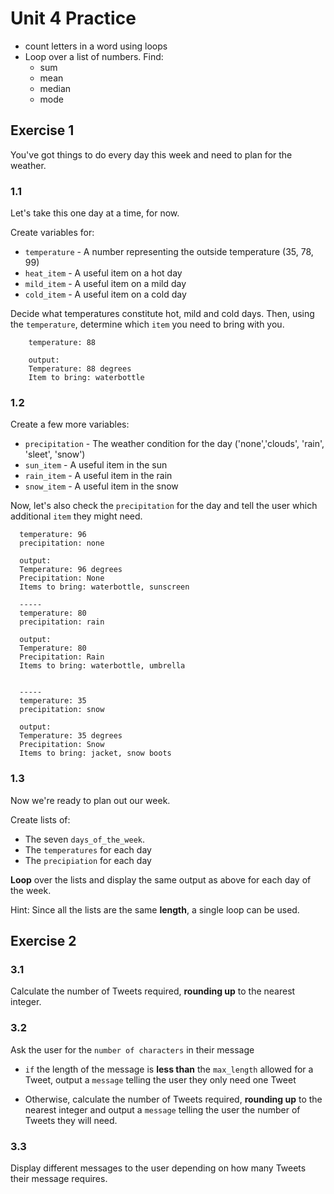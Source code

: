 # Unit 4 Practice

- count letters in a word using loops
- Loop over a list of numbers. Find:
  - sum
  - mean
  - median
  - mode



## **Exercise 1**

You've got things to do every day this week and need to plan for the weather. 

### **1.1**
Let's take this one day at a time, for now.

Create variables for:
  - `temperature` - A number representing the outside temperature (35, 78, 99)
  - `heat_item` - A useful item on a hot day
  - `mild_item` - A useful item on a mild day
  - `cold_item` - A useful item on a cold day

Decide what temperatures constitute hot, mild and cold days. Then, using the `temperature`, determine which `item` you need to bring with you. 

        temperature: 88

        output:
        Temperature: 88 degrees
        Item to bring: waterbottle

### **1.2**

Create a few more variables:
  - `precipitation` - The weather condition for the day ('none','clouds', 'rain', 'sleet', 'snow')
  - `sun_item` - A useful item in the sun
  - `rain_item` - A useful item in the rain
  - `snow_item` - A useful item in the snow

Now, let's also check the `precipitation` for the day and tell the user which additional `item` they might need.

      temperature: 96
      precipitation: none

      output: 
      Temperature: 96 degrees
      Precipitation: None
      Items to bring: waterbottle, sunscreen

      -----
      temperature: 80
      precipitation: rain

      output:
      Temperature: 80
      Precipitation: Rain
      Items to bring: waterbottle, umbrella


      -----
      temperature: 35
      precipitation: snow

      output: 
      Temperature: 35 degrees
      Precipitation: Snow
      Items to bring: jacket, snow boots

### **1.3**

Now we're ready to plan out our week. 

Create lists of:
- The seven `days_of_the_week`.
- The `temperatures` for each day
- The `precipiation` for each day

**Loop** over the lists and display the same output as above for each day of the week.

Hint: Since all the lists are the same **length**, a single loop can be used.


## **Exercise 2**



### **3.1**

Calculate the number of Tweets required, **rounding up** to the nearest integer.

### **3.2**

Ask the user for the `number of characters` in their message

- `if` the length of the message is **less than** the `max_length` allowed for a Tweet, output a `message` telling the user they only need one Tweet

- Otherwise, calculate the number of Tweets required, **rounding up** to the nearest integer and output a `message` telling the user the number of Tweets they will need.

### **3.3**

Display different messages to the user depending on how many Tweets their message requires.
